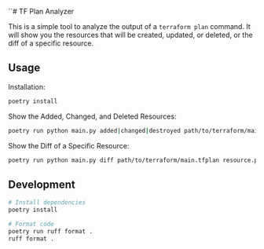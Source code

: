 ``# TF Plan Analyzer

This is a simple tool to analyze the output of a `terraform plan` command. It will show you the resources that will be created, updated, or deleted, or the diff of a specific resource.

## Usage

Installation:

```bash
poetry install
```

Show the Added, Changed, and Deleted Resources:

```bash
poetry run python main.py added|changed|destroyed path/to/terraform/main.tfplan [--binary tofu|terraform]
```

Show the Diff of a Specific Resource:

```bash
poetry run python main.py diff path/to/terraform/main.tfplan resource.path.name [--binary tofu|terraform]
```

## Development

```bash
# Install dependencies
poetry install

# Format code
poetry run ruff format .
ruff format .
```
